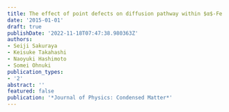 ```yaml
---
title: The effect of point defects on diffusion pathway within $α$-Fe
date: '2015-01-01'
draft: true
publishDate: '2022-11-18T07:47:38.980363Z'
authors:
- Seiji Sakuraya
- Keisuke Takahashi
- Naoyuki Hashimoto
- Somei Ohnuki
publication_types:
- '2'
abstract: ''
featured: false
publication: '*Journal of Physics: Condensed Matter*'
---
```


